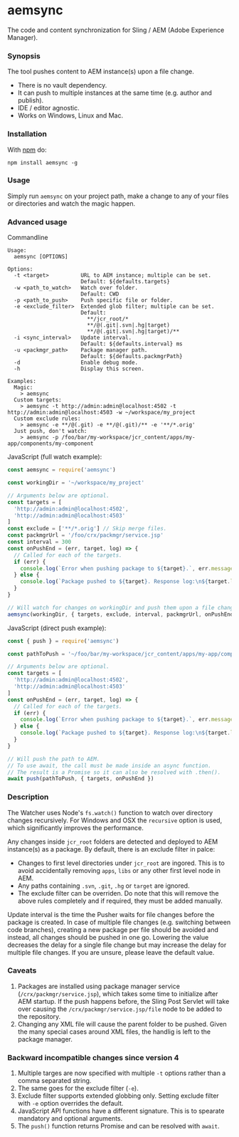 aemsync
=======

The code and content synchronization for Sling / AEM (Adobe Experience Manager).

### Synopsis

The tool pushes content to AEM instance(s) upon a file change.
* There is no vault dependency.
* It can push to multiple instances at the same time (e.g. author and publish).
* IDE / editor agnostic.
* Works on Windows, Linux and Mac.

### Installation

With [npm](http://npmjs.org) do:

```
npm install aemsync -g
```

### Usage

Simply run `aemsync` on your project path, make a change to any of your files or directories and watch the magic happen.

### Advanced usage

Commandline
```
Usage:
  aemsync [OPTIONS]

Options:
  -t <target>          URL to AEM instance; multiple can be set.
                       Default: ${defaults.targets}
  -w <path_to_watch>   Watch over folder.
                       Default: CWD
  -p <path_to_push>    Push specific file or folder.
  -e <exclude_filter>  Extended glob filter; multiple can be set.
                       Default:
                         **/jcr_root/*
                         **/@(.git|.svn|.hg|target)
                         **/@(.git|.svn|.hg|target)/**
  -i <sync_interval>   Update interval.
                       Default: ${defaults.interval} ms
  -u <packmgr_path>    Package manager path.
                       Default: ${defaults.packmgrPath}
  -d                   Enable debug mode.
  -h                   Display this screen.

Examples:
  Magic:
    > aemsync
  Custom targets:
    > aemsync -t http://admin:admin@localhost:4502 -t http://admin:admin@localhost:4503 -w ~/workspace/my_project
  Custom exclude rules:
    > aemsync -e **/@(.git) -e **/@(.git)/** -e '**/*.orig'
  Just push, don't watch:
    > aemsync -p /foo/bar/my-workspace/jcr_content/apps/my-app/components/my-component
```

JavaScript (full watch example):
```JavaScript
const aemsync = require('aemsync')

const workingDir = '~/workspace/my_project'

// Arguments below are optional.
const targets = [
  'http://admin:admin@localhost:4502',
  'http://admin:admin@localhost:4503'
]
const exclude = ['**/*.orig'] // Skip merge files.
const packmgrUrl = '/foo/crx/packmgr/service.jsp'
const interval = 300
const onPushEnd = (err, target, log) => {
  // Called for each of the targets.
  if (err) {
    console.log(`Error when pushing package to ${target}.`, err.message)
  } else {
    console.log(`Package pushed to ${target}. Response log:\n${target.log}`)
  }
}

// Will watch for changes on workingDir and push them upon a file change.
aemsync(workingDir, { targets, exclude, interval, packmgrUrl, onPushEnd })
```

JavaScript (direct push example):
```JavaScript
const { push } = require('aemsync')

const pathToPush = '~/foo/bar/my-workspace/jcr_content/apps/my-app/components/my-component'

// Arguments below are optional.
const targets = [
  'http://admin:admin@localhost:4502',
  'http://admin:admin@localhost:4503'
]
const onPushEnd = (err, target, log) => {
  // Called for each of the targets.
  if (err) {
    console.log(`Error when pushing package to ${target}.`, err.message)
  } else {
    console.log(`Package pushed to ${target}. Response log:\n${target.log}`)
  }
}

// Will push the path to AEM.
// To use await, the call must be made inside an async function.
// The result is a Promise so it can also be resolved with .then().
await push(pathToPush, { targets, onPushEnd })
```

### Description

The Watcher uses Node's `fs.watch()` function to watch over directory changes recursively. For Windows and OSX the `recursive` option is used, which significantly improves the performance.

Any changes inside `jcr_root` folders are detected and deployed to AEM instance(s) as a package. By default, there is an exclude filter in palce:
* Changes to first level directories under `jcr_root` are ingored. This is to avoid accidentally removing `apps`, `libs` or any other first level node in AEM.
* Any paths containing `.svn`, `.git`, `.hg` or `target` are ignored.
* The exclude filter can be overriden. Do note that this will remove the above rules completely and if required, they must be added manually.

Update interval is the time the Pusher waits for file changes before the package is created. In case of multiple file changes (e.g. switching between code branches), creating a new package per file should be avoided and instead, all changes should be pushed in one go. Lowering the value decreases the delay for a single file change but may increase the delay for multiple file changes. If you are unsure, please leave the default value.

### Caveats

1. Packages are installed using package manager service (`/crx/packmgr/service.jsp`), which takes some time to initialize after AEM startup. If the push happens before, the Sling Post Servlet will take over causing the `/crx/packmgr/service.jsp/file` node to be added to the repository.
2. Changing any XML file will cause the parent folder to be pushed. Given the many special cases around XML files, the handlig is left to the package manager.

### Backward incompatible changes since version 4

1. Multiple targes are now specified with multiple `-t` options rather than a comma separated string.
2. The same goes for the exclude filter (`-e`).
3. Exclude filter supports extended globbing only. Setting exclude filter with `-e` option overrides the default.
4. JavaScript API functions have a different signature. This is to spearate mandatory and optional arguments.
5. The `push()` function returns Promise and can be resolved with `await`.
